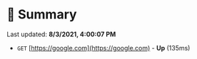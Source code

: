 # 📖 Summary
Last updated: **8/3/2021, 4:00:07 PM**

- `GET` [https://google.com](https://google.com) - **Up** (135ms)
